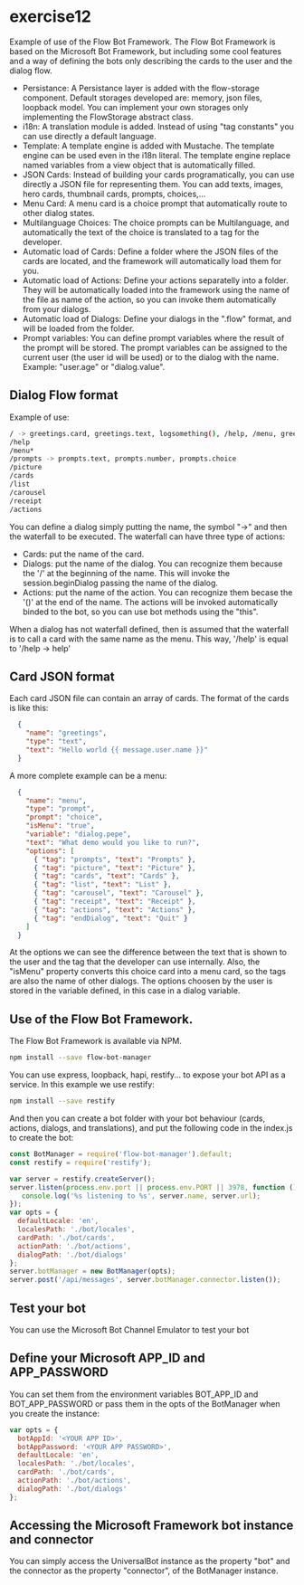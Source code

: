 # exercise12

Example of use of the Flow Bot Framework.
The Flow Bot Framework is based on the Microsoft Bot Framework, but including some cool features and a way of defining the bots only describing the cards to the user and the dialog flow.

* Persistance: A Persistance layer is added with the flow-storage component. Default storages developed are: memory, json files, loopback model. You can implement your own storages only implementing the FlowStorage abstract class.
* i18n: A translation module is added. Instead of using "tag constants" you can use directly a default language.
* Template: A template engine is added with Mustache. The template engine can be used even in the i18n literal. The template engine replace named variables from a view object that is automatically filled.
* JSON Cards: Instead of building your cards programatically, you can use directly a JSON file for representing them. You can add texts, images, hero cards, thumbnail cards, prompts, choices,...
* Menu Card: A menu card is a choice prompt that automatically route to other dialog states.
* Multilanguage Choices: The choice prompts can be Multilanguage, and automatically the text of the choice is translated to a tag for the developer.
* Automatic load of Cards: Define a folder where the JSON files of the cards are located, and the framework will automatically load them for you.
* Automatic load of Actions: Define your actions separatelly into a folder. They will be automatically loaded into the framework using the name of the file as name of the action, so you can invoke them automatically from your dialogs.
* Automatic load of Dialogs: Define your dialogs in the ".flow" format, and will be loaded from the folder.
* Prompt variables: You can define prompt variables where the result of the prompt will be stored. The prompt variables can be assigned to the current user (the user id will be used) or to the dialog with the name. Example: "user.age" or "dialog.value".

## Dialog Flow format

Example of use:
```bash
/ -> greetings.card, greetings.text, logsomething(), /help, /menu, greetings.goodbye
/help
/menu*
/prompts -> prompts.text, prompts.number, prompts.choice
/picture
/cards
/list
/carousel
/receipt
/actions
```

You can define a dialog simply putting the name, the symbol "->" and then the waterfall to be executed. The waterfall can have three type of actions:
* Cards: put the name of the card.
* Dialogs: put the name of the dialog. You can recognize them because the '/' at the beginning of the name. This will invoke the session.beginDialog passing the name of the dialog.
* Actions: put the name of the action. You can recognize them becase the '()' at the end of the name. The actions will be invoked automatically binded to the bot, so you can use bot methods using the "this".

When a dialog has not waterfall defined, then is assumed that the waterfall is to call a card with the same name as the menu.
This way, '/help' is equal to '/help -> help'

## Card JSON format
Each card JSON file can contain an array of cards. The format of the cards is like this:

```json
  {
    "name": "greetings",
    "type": "text",
    "text": "Hello world {{ message.user.name }}"
  }
```
A more complete example can be a menu:
```json
  {
    "name": "menu",
    "type": "prompt",
    "prompt": "choice",
    "isMenu": "true",
    "variable": "dialog.pepe",
    "text": "What demo would you like to run?",
    "options": [
      { "tag": "prompts", "text": "Prompts" },
      { "tag": "picture", "text": "Picture" },
      { "tag": "cards", "text": "Cards" },
      { "tag": "list", "text": "List" },
      { "tag": "carousel", "text": "Carousel" },
      { "tag": "receipt", "text": "Receipt" },
      { "tag": "actions", "text": "Actions" },
      { "tag": "endDialog", "text": "Quit" }
    ]
  }
```
At the options we can see the difference between the text that is shown to the user and the tag that the developer can use internally. Also, the "isMenu" property converts this choice card into a menu card, so the tags are also the name of other dialogs. The options choosen by the user is stored in the variable defined, in this case in a dialog variable.


## Use of the Flow Bot Framework.

The Flow Bot Framework is available via NPM.

```bash
npm install --save flow-bot-manager
```
You can use express, loopback, hapi, restify... to expose your bot API as a service. In this example we use restify:
```bash
npm install --save restify
```

And then you can create a bot folder with your bot behaviour (cards, actions, dialogs, and translations), and put the following code in the index.js to create the bot:

```javascript
const BotManager = require('flow-bot-manager').default;
const restify = require('restify');

var server = restify.createServer();
server.listen(process.env.port || process.env.PORT || 3978, function () {
   console.log('%s listening to %s', server.name, server.url); 
});
var opts = {
  defaultLocale: 'en',
  localesPath: './bot/locales',
  cardPath: './bot/cards',
  actionPath: './bot/actions',
  dialogPath: './bot/dialogs'
};
server.botManager = new BotManager(opts);
server.post('/api/messages', server.botManager.connector.listen());
```

## Test your bot 

You can use the Microsoft Bot Channel Emulator to test your bot

## Define your Microsoft APP_ID and APP_PASSWORD

You can set them from the environment variables BOT_APP_ID and BOT_APP_PASSWORD or pass them in the opts of the BotManager when you create the instance:

```javascript
var opts = {
  botAppId: '<YOUR APP ID>',
  botAppPassword: '<YOUR APP PASSWORD>',
  defaultLocale: 'en',
  localesPath: './bot/locales',
  cardPath: './bot/cards',
  actionPath: './bot/actions',
  dialogPath: './bot/dialogs'
};
```
## Accessing the Microsoft Framework bot instance and connector

You can simply access the UniversalBot instance as the property "bot" and the connector as the property "connector", of the BotManager instance.
